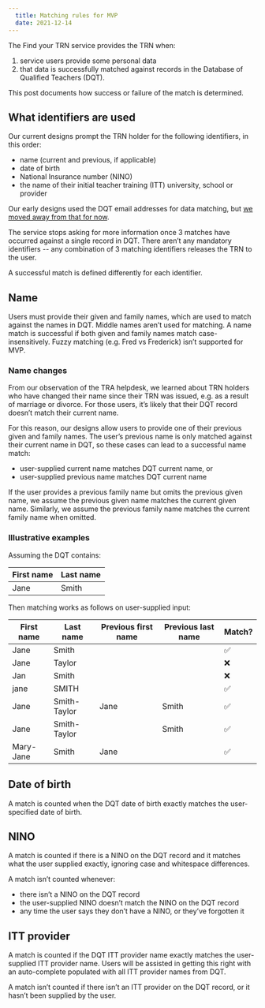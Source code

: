 ```yaml
---
  title: Matching rules for MVP
  date: 2021-12-14
---
```

<style>
.app-prose table {
  margin-top: 0;
}

.app-prose table th:first-child {
  width: 150px;
}
</style>

The Find your TRN service provides the TRN when:

1. service users provide some personal data
2. that data is successfully matched against records in the Database of Qualified Teachers (DQT).

This post documents how success or failure of the match is determined.

## What identifiers are used

Our current designs prompt the TRN holder for the following identifiers, in this order:

* name (current and previous, if applicable)
* date of birth
* National Insurance number (NINO)
* the name of their initial teacher training (ITT) university, school or provider

Our early designs used the DQT email addresses for data matching, but [we moved away from that for now](/find-your-trn/stopping-matching-on-email-address).

The service stops asking for more information once 3 matches have occurred against a single record in DQT. There aren’t any mandatory identifiers -- any combination of 3 matching identifiers releases the TRN to the user.

A successful match is defined differently for each identifier.

## Name

Users must provide their given and family names, which are used to match against the names in DQT. Middle names aren’t used for matching. A name match is successful if both given and family names match case-insensitively. Fuzzy matching (e.g. Fred vs Frederick) isn’t supported for MVP.

### Name changes

From our observation of the TRA helpdesk, we learned about TRN holders who have changed their name since their TRN was issued, e.g. as a result of marriage or divorce. For those users, it’s likely that their DQT record doesn’t match their current name.

For this reason, our designs allow users to provide one of their previous given and family names. The user’s previous name is only matched against their current name in DQT, so these cases can lead to a successful name match:

* user-supplied current name matches DQT current name, or
* user-supplied previous name matches DQT current name

If the user provides a previous family name but omits the previous given name, we assume the previous given name matches the current given name. Similarly, we assume the previous family name matches the current family name when omitted.

### Illustrative examples

Assuming the DQT contains:

| First name | Last name |
|--|--|
| Jane | Smith |

Then matching works as follows on user-supplied input:

|First name|Last name|Previous first name|Previous last name|Match?|
|--|--|--|--|--|
|Jane|Smith |||✅|
|Jane|Taylor|||❌|
|Jan |Smith |||❌|
|jane|SMITH |||✅|
|Jane|Smith-Taylor|Jane|Smith|✅|
|Jane|Smith-Taylor||Smith|✅|
|Mary-Jane|Smith|Jane||✅|

## Date of birth

A match is counted when the DQT date of birth exactly matches the user-specified date of birth.

## NINO

A match is counted if there is a NINO on the DQT record and it matches what the user supplied exactly, ignoring case and whitespace differences.

A match isn’t counted whenever:

* there isn’t a NINO on the DQT record
* the user-supplied NINO doesn’t match the NINO on the DQT record
* any time the user says they don’t have a NINO, or they’ve forgotten it

## ITT provider

A match is counted if the DQT ITT provider name exactly matches the user-supplied ITT provider name. Users will be assisted in getting this right with an auto-complete populated with all ITT provider names from DQT.

A match isn’t counted if there isn’t an ITT provider on the DQT record, or it hasn’t been supplied by the user.
